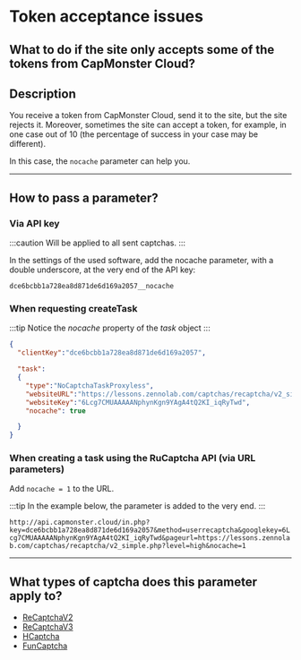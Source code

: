 ﻿---
sidebar_position: 7
---
# Token acceptance issues

## What to do if the site only accepts some of the tokens from CapMonster Cloud?

## **Description**

You receive a token from CapMonster Cloud, send it to the site, but the site rejects it. Moreover, sometimes the site can accept a token, for example, in one case out of 10 (the percentage of success in your case may be different).

In this case, the `nocache` parameter can help you.

---

## **How to pass a parameter?**

### **Via API key**

:::caution
Will be applied to all sent captchas.
:::

In the settings of the used software, add the nocache parameter, with a double underscore, at the very end of the API key:

`dce6bcbb1a728ea8d871de6d169a2057__nocache`

### **When requesting createTask**

:::tip
Notice the *nocache* property of the *task* object
:::

```json
{
  "clientKey":"dce6bcbb1a728ea8d871de6d169a2057",

  "task": 
  {
    "type":"NoCaptchaTaskProxyless",
    "websiteURL":"https://lessons.zennolab.com/captchas/recaptcha/v2_simple.php?level=high",
    "websiteKey":"6Lcg7CMUAAAAANphynKgn9YAgA4tQ2KI_iqRyTwd",
    "nocache": true

  }
}
```

### **When creating a task using the RuCaptcha API (via URL parameters)**

Add `nocache = 1` to the URL.

:::tip
In the example below, the parameter is added to the very end.
:::

`http://api.capmonster.cloud/in.php?key=dce6bcbb1a728ea8d871de6d169a2057&method=userrecaptcha&googlekey=6Lcg7CMUAAAAANphynKgn9YAgA4tQ2KI_iqRyTwd&pageurl=https://lessons.zennolab.com/captchas/recaptcha/v2_simple.php?level=high&nocache=1`

---

## **What types of captcha does this parameter apply to?**

- [ReCaptchaV2](../captchas/no-captcha-task.md)
- [ReCaptchaV3](../captchas/recaptcha-v3-task.md)
- [HCaptcha](../captchas/hcaptcha-task.md)
- [FunCaptcha](../captchas/funcaptcha-task.md)